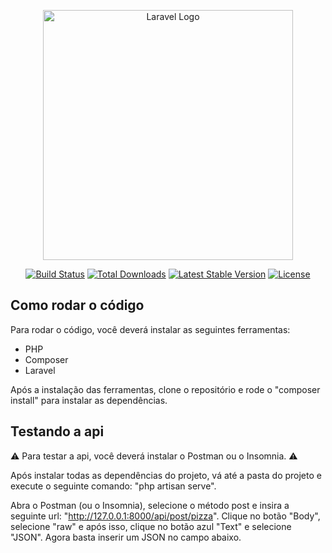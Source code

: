 <p align="center"><a href="https://laravel.com" target="_blank"><img src="https://raw.githubusercontent.com/laravel/art/master/logo-lockup/5%20SVG/2%20CMYK/1%20Full%20Color/laravel-logolockup-cmyk-red.svg" width="400" alt="Laravel Logo"></a></p>

<p align="center">
<a href="https://github.com/laravel/framework/actions"><img src="https://github.com/laravel/framework/workflows/tests/badge.svg" alt="Build Status"></a>
<a href="https://packagist.org/packages/laravel/framework"><img src="https://img.shields.io/packagist/dt/laravel/framework" alt="Total Downloads"></a>
<a href="https://packagist.org/packages/laravel/framework"><img src="https://img.shields.io/packagist/v/laravel/framework" alt="Latest Stable Version"></a>
<a href="https://packagist.org/packages/laravel/framework"><img src="https://img.shields.io/packagist/l/laravel/framework" alt="License"></a>
</p>

## Como rodar o código

Para rodar o código, você deverá instalar as seguintes ferramentas: 

- PHP
- Composer
- Laravel

Após a instalação das ferramentas, clone o repositório e rode o "composer install" para instalar as dependências.

## Testando a api

⚠️ Para testar a api, você deverá instalar o Postman ou o Insomnia. ⚠️

Após instalar todas as dependências do projeto, vá até a pasta do projeto e execute o seguinte comando: "php artisan serve". 

Abra o Postman (ou o Insomnia), selecione o método post e insira a seguinte url: "http://127.0.0.1:8000/api/post/pizza". Clique no botão "Body", selecione "raw" e após isso, clique no botão azul "Text" e selecione "JSON". Agora basta inserir um JSON no campo abaixo.
